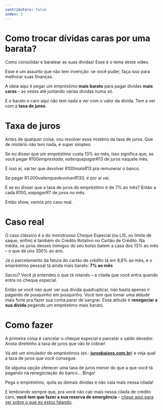 ```yaml
---
contributors: false
index: 3
---
```

# Como trocar dívidas caras por uma barata?

Como consolidar e baratear as suas dívidas! Esse é o tema deste vídeo.

Esse é um assunto que não tem invenção: se você puder, faça isso para melhorar suas finanças.

A ideia aqui é pegar um empréstimo **mais barato** para pagar dívidas **mais caras** – as vezes até juntando várias dívidas numa só.

E o barato e caro aqui não tem nada a ver com o valor da dívida. Tem a ver com a **taxa de juros**.

# **Taxa de juros**

Antes de qualquer coisa, vou resolver esse mistério da taxa de juros. Que de mistério não tem nada, é super simples:

Se eu disser que um empréstimo custa 13% ao mês, isso significa que, se você pegar R$100 emprestado, vai ter que pagar R$13 de juros naquele mês.

É isso aí, vai ter que devolver R$100 mais R$13 pra remunerar o banco.

Se pegar R$1.000 vai ter que devolver R$130, e por aí vai.

E se eu disser que a taxa de juros do empréstimo é de 7% ao mês? Então a cada R$100, vai pagar R$7 de juros no mês.

Então show, vamos pro caso real.

# **Caso real**

O caso clássico é o do monstruoso Cheque Especial (ou LIS, ou limite de saque, enfim) e também do Crédito Rotativo no Cartão de Crédito. Na média, os juros desses inimigos do seu bolso batem a casa dos 13% ao mês – o que dá uns 330% ao ano.

Já o parcelamento da fatura do cartão de crédito tá em 8,6% ao mês, e o empréstimo pessoal tá ainda mais barato: **7% ao mês**

Sacou? Você já entendeu o que tá rolando – a cilada que você entra quando entra no cheque especial.

Então se você não quer ver sua dívida quadruplicar, não basta apenas ir pagando de pouquinho em pouquinho. Você tem que tomar uma atitude mais forte pra fazer sua conta parar de sangrar. Essa atitude é **renegociar a sua dívida** pegando um empréstimo mais barato.

# **Como fazer**

A primeira coisa é cancelar o cheque especial e parcelar o saldo devedor. Anota direitinho a taxa de juros que vão te cobrar!

Vá até um simulador de empréstimos (ex.: **[jurosbaixos.com.br](http://jurosbaixos.com.br/)**) e veja qual a taxa de juros que você consegue.

Se alguma opção oferecer uma taxa de juros menor do que a que você tá pagando na renegociação do banco… Bingo!

Pega o empréstimo, quita as demais dívidas e não caia mais nessa cilada!

E lembrando sempre que, pra você não cair mais nessa cilada de crédito caro, **você tem que fazer a sua reserva de emergência** – [clique aqui para ver sobre o que eu estou falando](/guia/inicio/2-emergencias-como-comprar-tranquilidade.html#reserva-para-emergencias).